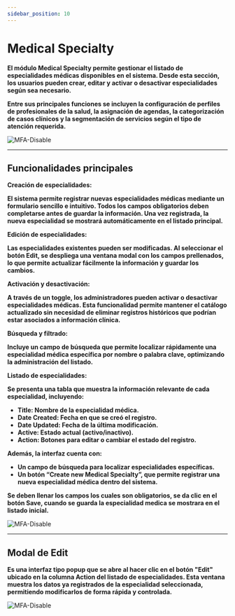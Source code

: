 ```yaml
---
sidebar_position: 10
---
```


# Medical Specialty

**El módulo Medical Specialty permite gestionar el listado de especialidades médicas disponibles en el sistema. Desde esta sección, los usuarios pueden crear, editar y activar o desactivar especialidades según sea necesario.**

**Entre sus principales funciones se incluyen la configuración de perfiles de profesionales de la salud, la asignación de agendas, la categorización de casos clínicos y la segmentación de servicios según el tipo de atención requerida.**

![MFA-Disable](/img/backoffice-user/medical_speciality_backoffice.png)

---

## **Funcionalidades principales**

**Creación de especialidades:**

**El sistema permite registrar nuevas especialidades médicas mediante un formulario sencillo e intuitivo. Todos los campos obligatorios deben completarse antes de guardar la información. Una vez registrada, la nueva especialidad se mostrará automáticamente en el listado principal.**

**Edición de especialidades:**

**Las especialidades existentes pueden ser modificadas. Al seleccionar el botón Edit, se despliega una ventana modal con los campos prellenados, lo que permite actualizar fácilmente la información y guardar los cambios.**

**Activación y desactivación:**

**A través de un toggle, los administradores pueden activar o desactivar especialidades médicas. Esta funcionalidad permite mantener el catálogo actualizado sin necesidad de eliminar registros históricos que podrían estar asociados a información clínica.**

**Búsqueda y filtrado:**

**Incluye un campo de búsqueda que permite localizar rápidamente una especialidad médica específica por nombre o palabra clave, optimizando la administración del listado.**

**Listado de especialidades:**

**Se presenta una tabla que muestra la información relevante de cada especialidad, incluyendo:**

- **Title: Nombre de la especialidad médica.**
- **Date Created: Fecha en que se creó el registro.**
- **Date Updated: Fecha de la última modificación.**
- **Active: Estado actual (activo/inactivo).**
- **Action: Botones para editar o cambiar el estado del registro.**

**Además, la interfaz cuenta con:**

- **Un campo de búsqueda para localizar especialidades específicas.**
- **Un botón “Create new Medical Specialty”, que permite registrar una nueva especialidad médica dentro del sistema.**

**Se deben llenar los campos los cuales son obligatorios, se da clic en el botón Save, cuando se guarda la especialidad medica se mostrara en el listado inicial.**

![MFA-Disable](/img/backoffice-user/cancel_create_medical_speciality.png)

---

## **Modal de Edit**

**Es una interfaz tipo popup que se abre al hacer clic en el botón "Edit" ubicado en la columna Action del listado de especialidades. Esta ventana muestra los datos ya registrados de la especialidad seleccionada, permitiendo modificarlos de forma rápida y controlada.**

![MFA-Disable](/img/backoffice-user/edit_medical_speciality.png)
